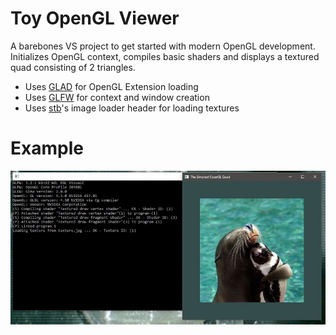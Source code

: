 # Toy OpenGL Viewer
A barebones VS project to get started with modern OpenGL development. Initializes OpenGL context, compiles basic shaders and displays a textured quad consisting of 2 triangles.
 - Uses [GLAD](https://glad.dav1d.de/) for OpenGL Extension loading
 - Uses [GLFW](https://www.glfw.org/) for context and window creation
 - Uses [stb](https://github.com/nothings/stb)'s image loader header for loading textures
 
 # Example

![Toy OpenGL Viewer example image](https://github.com/Forceflow/opengl_viewer/raw/master/html/toyopengl.JPG)
